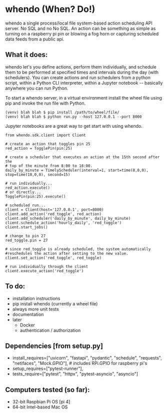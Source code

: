 # whendo (When? Do!)

whendo a single process/local file system-based action scheduling API server. No SQL and no No SQL. An action can be something as simple as turning on a raspberry pi pin or blowing a fog horn or capturing scheduled data feeds from a public api.

## What it does:

whendo let's you define actions, perform them individually, and schedule them to be performed at specified times and intervals during the day (with schedulers). You can create actions and run schedulers from a python script, within a Python CLI interpreter, within a Jupyter notebook -- basically anywhere you can run Python.

To start a whendo server, in a virtual environment install the wheel file using pip and invoke the run file with Python.
```
(venv) blah blah $ pip install /path/to/wheel/file/
(venv) blah blah $ python run.py --host 127.0.0.1 --port 8000
```
Jupyter notebooks are a great way to get start with using whendo.
```
from whendo.sdk.client import Client

# create an action that toggles pin 25
red_action = TogglePin(pin:25)

# create a scheduler that executes an action at the 15th second after the
# top of the minute from 8:00 to 18:00.
daily_by_minute = TimelyScheduler(interval=1, start=time(8,0,0), stop=time(18,0,0), second=15)

# run individually...
red_action.execute()
# or directly...
TogglePin(pin:25).execute()

# scheduled run...
client = Client(host='127.0.0.1', port=8000)
client.add_action('red_toggle', red_action)
client.add_scheduler('daily_by_minute', daily_by_minute)
client.schedule_action('hourly_daily', 'red_toggle')
client.start_jobs()

# change to pin 27
red_toggle.pin = 27

# since red_toggle is already scheduled, the system automatically
#reschedules the action after setting to the new value.
client.set_action('red_toggle', red_toggle)

# run individually through the client
client.execute_action('red_toggle')

```

## To do:

- installation instructions
- pip install whendo (currently a wheel file)
- always more unit tests
- documentation
- later
  - Docker
  - authentication / authorization

## Dependencies [from setup.py]

- install_requires=["uvicorn", "fastapi", "pydantic", "schedule", "requests", "netifaces", "Mock.GPIO"], # includes RPi.GPIO for raspberry pi's
- setup_requires=["pytest-runner"],
- tests_require=["pytest", "httpx", "pytest-asyncio", "asyncio"]

## Computers tested (so far):

- 32-bit Raspbian Pi OS [pi 4]
- 64-bit Intel-based Mac OS
